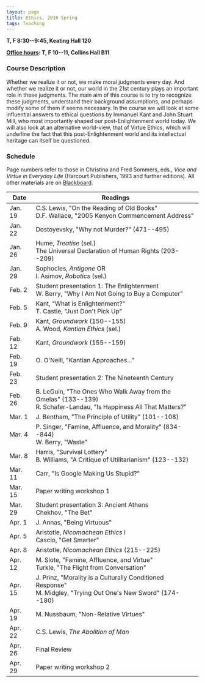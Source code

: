 ```yaml
---
layout: page
title: Ethics, 2016 Spring
tags: Teaching
---
```


__T, F 8:30--9:45, Keating Hall 120__

__<a href="http://ztoth.youcanbook.me" target="_blank">Office hours</a>: T, F 10--11, Collins Hall B11__

### Course Description

Whether we realize it or not, we make moral judgments every day. And whether we realize it or not, our world in the 21st century plays an important role in these judgments. The main aim of this course is to try to recognize these judgments, understand their background assumptions, and perhaps modify some of them if seems necessary. In the course we will look at some influential answers to ethical questions by Immanuel Kant and John Stuart Mill, who most importantly shaped our post-Enlightenment world today. We will also look at an alternative world-view, that of Virtue Ethics, which will underline the fact that this post-Enlightenment world and its intellectual heritage can itself be questioned.

### Schedule

Page numbers refer to those in Christina and Fred Sommers, eds., *Vice and Virtue in Everyday Life* (Harcourt Publishers, 1993 and further editions). All other materials are on [Blackboard](https://fordham.blackboard.com).

| Date | Readings |
| --- | ---- |
| Jan. 19 | C.S. Lewis, "On the Reading of Old Books" <br/> D.F. Wallace, "2005 Kenyon Commencement Address" |
| Jan. 22 | Dostoyevsky, "Why not Murder?" (471--495) |
| Jan. 26 | Hume, *Treatise* (sel.) <br/> The Universal Declaration of Human Rights (203--209) |
| Jan. 29 | Sophocles, *Antigone* OR <br/> I. Asimov, *Robotics* (sel.) |
| Feb. 2 | Student presentation 1: The Enlightenment <br/> W. Berry, "Why I Am Not Going to Buy a Computer" |
| Feb. 5 | Kant, "What is Enlightenment?" <br/> T. Castle, "Just Don't Pick Up" |
| Feb. 9 | Kant, *Groundwork* (150--155) <br/> A. Wood, *Kantian Ethics* (sel.) |
| Feb. 12 | Kant, *Groundwork* (155--159) |
| Feb. 19 | O. O'Neill, "Kantian Approaches..." |
| Feb. 23 | Student presentation 2: The Nineteenth Century |
| Feb. 26 | B. LeGuin, "The Ones Who Walk Away from the Omelas" (133--139) <br/> R. Schafer-Landau, "Is Happiness All That Matters?"|
| Mar. 1 | J. Bentham, "The Principle of Utility" (101--108) |
| Mar. 4 | P. Singer, "Famine, Affluence, and Morality" (834--844) <br/> W. Berry, "Waste" |
| Mar. 8 | Harris, "Survival Lottery" <br/> B. Williams, "A Critique of Utilitarianism" (123--132) |
| Mar. 11 | Carr, "Is Google Making Us Stupid?" |
| Mar. 15 | Paper writing workshop 1 |
| Mar. 29 | Student presentation 3: Ancient Athens <br/> Chekhov, "The Bet" |
| Apr. 1 | J. Annas, "Being Virtuous" |
| Apr. 5 | Aristotle, *Nicomachean Ethics* I <br/> Cascio, "Get Smarter" |
| Apr. 8 | Aristotle, *Nicomachean Ethics*  (215--225) |
| Apr. 12 | M. Slote, "Famine, Affluence, and Virtue" <br/> Turkle, "The Flight from Conversation" |
| Apr. 15 | J. Prinz, "Morality is a Culturally Conditioned Response" <br/> M. Midgley, "Trying Out One's New Sword" (174--180) |
| Apr. 19 | M. Nussbaum, "Non-Relative Virtues" |
| Apr. 22 | C.S. Lewis, *The Abolition of Man* |
| Apr. 26 | Final Review |
| Apr. 29 | Paper writing workshop 2 |
